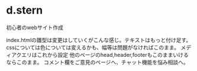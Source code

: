 # d.stern
初心者のwebサイト作成

index.htmlの雛型は変更はしていくがこんな感じ。テキストはもっと付け足す。cssについては色については変えるかも、幅等は問題がなければこのまま。
メディアクエリはこれから設定
他のページのhead,header,footerもこのままいけるならこのまま。
コメント欄をご意見のページへ、チャット機能を悩み相談へ。
